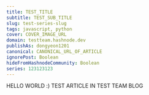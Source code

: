 ```yaml
---
title: TEST_TITLE
subtitle: TEST_SUB_TITLE
slug: test-series-slug
tags: javascript, python
cover: COVER_IMAGE_URL
domain: testteam.hashnode.dev  
publishAs: dongyeon1201
canonical: CANONICAL_URL_OF_ARTICLE
ignorePost: Boolean
hideFromHashnodeCommunity: Boolean
series: 123123123
---
```


HELLO WORLD :)
TEST ARTICLE IN TEST TEAM BLOG